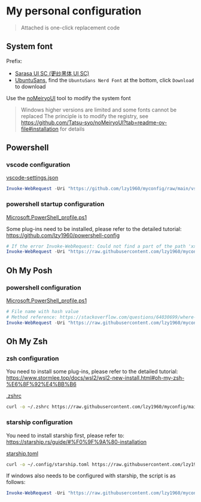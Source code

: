 # My personal configuration

> Attached is one-click replacement code

## System font

Prefix:

- [Sarasa UI SC (更纱黑体 UI SC)](https://github.com/be5invis/Sarasa-Gothic/releases)
- [UbuntuSans](https://www.nerdfonts.com/font-downloads), find the `UbuntuSans Nerd Font` at the bottom, click `Download` to download

Use the [noMeiryoUI](https://github.com/Tatsu-syo/noMeiryoUI/releases) tool to modify the system font

> Windows higher versions are limited and some fonts cannot be replaced
> The principle is to modify the registry, see https://github.com/Tatsu-syo/noMeiryoUI?tab=readme-ov-file#installation for details

## Powershell

### vscode configuration

[vscode-settings.json](https://github.com/lzy1960/myconfig/blob/main/vscode-settings.json)

```powershell
Invoke-WebRequest -Uri "https://github.com/lzy1960/myconfig/raw/main/vscode-settings.json" -OutFile "$env:APPDATA\Code\User\settings.json"
```

### powershell startup configuration

[Microsoft.PowerShell_profile.ps1](https://github.com/lzy1960/myconfig/blob/main/Microsoft.PowerShell_profile.ps1)

Some plug-ins need to be installed, please refer to the detailed tutorial: https://github.com/lzy1960/powershell-config

```powershell
# If the error Invoke-WebRequest: Could not find a part of the path 'xxx' is reported, first check whether the front directory of $PROFILE exists.
Invoke-WebRequest -Uri "https://raw.githubusercontent.com/lzy1960/myconfig/main/Microsoft.PowerShell_profile.ps1" -OutFile "$PROFILE"
```

## Oh My Posh

### powershell configuration

[Microsoft.PowerShell_profile.ps1](https://github.com/lzy1960/myconfig/blob/main/Microsoft.PowerShell_profile.ps1)

```powershell
# File name with hash value
# Method reference: https://stackoverflow.com/questions/64030699/where-is-settings-json-for-powershell-configuration-in-windows-terminal
Invoke-WebRequest -Uri "https://raw.githubusercontent.com/lzy1960/myconfig/main/Microsoft.PowerShell_profile.ps1" -OutFile "$(Get-Item ("C:\users\\$env:UserName\AppData \Local\Packages\Microsoft.WindowsTerminal_*\LocalState\settings.json")).FullName"
```

## Oh My Zsh

### zsh configuration

You need to install some plug-ins, please refer to the detailed tutorial: https://www.stormlee.top/docs/wsl2/wsl2-new-install.html#oh-my-zsh-%E6%8F%92%E4%BB%B6

[.zshrc](https://github.com/lzy1960/myconfig/blob/main/.zshrc)

```bash
curl -o ~/.zshrc https://raw.githubusercontent.com/lzy1960/myconfig/main/.zshrc
```

### starship configuration

You need to install starship first, please refer to: https://starship.rs/guide/#%F0%9F%9A%80-installation

[starship.toml](https://github.com/lzy1960/myconfig/blob/main/starship.toml)

```bash
curl -o ~/.config/starship.toml https://raw.githubusercontent.com/lzy1960/myconfig/main/starship.toml
```

If windows also needs to be configured with starship, the script is as follows:

```powershell
Invoke-WebRequest -Uri "https://raw.githubusercontent.com/lzy1960/myconfig/main/starship.toml" -OutFile "C:\users\\$env:UserName\\.config\\starship.toml"
```
